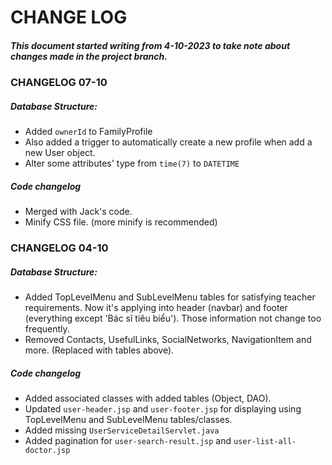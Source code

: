 # CHANGE LOG

##### This document started writing from 4-10-2023 to take note about changes made in the project branch.

### CHANGELOG 07-10

##### Database Structure:
+ Added `ownerId` to FamilyProfile
+ Also added a trigger to automatically create a new profile when add a new User object.
+ Alter some attributes' type from `time(7)` to `DATETIME`

##### Code changelog
+ Merged with Jack's code.
+ Minify CSS file. (more minify is recommended)

### CHANGELOG 04-10

##### Database Structure:
+ Added TopLevelMenu and SubLevelMenu tables for satisfying teacher requirements. Now it's applying into header (navbar) and footer (everything except 'Bác sĩ tiêu biểu'). Those information not change too frequently.
+ Removed Contacts, UsefulLinks, SocialNetworks, NavigationItem and more. (Replaced with tables above).

##### Code changelog
- Added associated classes with added tables (Object, DAO).
- Updated `user-header.jsp` and `user-footer.jsp` for displaying using TopLevelMenu and SubLevelMenu tables/classes.
- Added missing `UserServiceDetailServlet.java`
- Added pagination for `user-search-result.jsp` and `user-list-all-doctor.jsp`

